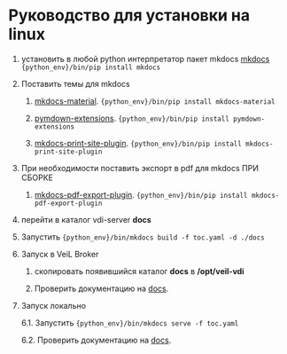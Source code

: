 # Руководство для установки на linux

1. установить в любой python интерпретатор пакет mkdocs [mkdocs](https://www.mkdocs.org)
`{python_env}/bin/pip install mkdocs`

1. Поставить темы для mkdocs
    1. [mkdocs-material](https://squidfunk.github.io/mkdocs-material/).
    `{python_env}/bin/pip install mkdocs-material`
    
    1. [pymdown-extensions](https://squidfunk.github.io/mkdocs-material/extensions/pymdown/).
    `{python_env}/bin/pip install pymdown-extensions`

    1. [mkdocs-print-site-plugin](https://github.com/timvink/mkdocs-print-site-plugin).
    `{python_env}/bin/pip install mkdocs-print-site-plugin`
       
1. При необходимости поставить экспорт в pdf для mkdocs ПРИ СБОРКЕ
    1. [mkdocs-pdf-export-plugin](https://github.com/zhaoterryy/mkdocs-pdf-export-plugin/).
    `{python_env}/bin/pip install mkdocs-pdf-export-plugin`
    
1. перейти в каталог vdi-server **docs**

1. Запустить `{python_env}/bin/mkdocs build -f toc.yaml -d ./docs`

1. Запуск в VeiL Broker

    1. скопировать появившийся каталог **docs** в **/opt/veil-vdi**
    
    2. Проверить документацию на [docs](http://{broker_ip}/docs).
    
1. Запуск локально

    6.1. Запустить `{python_env}/bin/mkdocs serve -f toc.yaml`

    6.2. Проверить документацию на [docs](http://127.0.0.1:8000).
 
